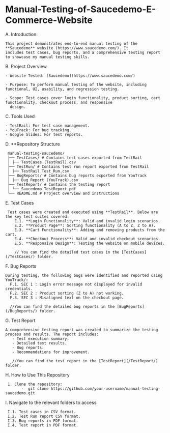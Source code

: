 # Manual-Testing-of-Saucedemo-E-Commerce-Website

A. Introduction:

    This project demonstrates end-to-end manual testing of the **Saucedemo** website (https://www.saucedemo.com/). It 
    includes test cases, bug reports, and a comprehensive testing report to showcase my manual testing skills.

B. Project Overview

    - Website Tested: [Saucedemo](https://www.saucedemo.com/)
    
    - Purpose: To perform manual testing of the website, including functional, UI, usability, and regression testing.
    
    - Scope: Test cases cover login functionality, product sorting, cart functionality, checkout process, and responsive 
      design.

C. Tools Used

    - TestRail: For test case management.
    - YouTrack: For bug tracking.
    - Google Slides: For test reports.

D. **Repository Structure

     manual-testing-saucedemo/
     ├── TestCases/ # Contains test cases exported from TestRail
     │ ├── TestCases (TestRail).csv
     ├── TestRun/ # Contains test run report exported from TestRail
     │ ├── TestRail Test_Run.csv
     ├── BugReports/ # Contains bug reports exported from YouTrack
     │ ├── Bug Report (YouTrack).csv
     ├── TestReport/ # Contains the testing report
     │ └── Saucedemo_TestReport.pdf
     └── README.md # Project overview and instructions

E. Test Cases

     Test cases were created and executed using **TestRail**. Below are the key test suites covered:
        E.1. **Login Functionality**: Valid and invalid login scenarios.
        E.2. **Product Page**: Sorting functionality (A to Z, Z to A).
        E.3. **Cart Functionality**: Adding and removing products from the cart.
        E.4. **Checkout Process**: Valid and invalid checkout scenarios.
        E.5. **Responsive Design**: Testing the website on mobile devices.
         
        // You can find the detailed test cases in the [TestCases](/TestCases/) folder.

F. Bug Reports

    During testing, the following bugs were identified and reported using YouTrack/:
      F.1. SEC 1 : Login error message not displayed for invalid credentials.
      F.2. SEC 2 : Product sorting (Z to A) not working.
      F.3. SEC 3 : Misaligned text on the checkout page.

      //You can find the detailed bug reports in the [BugReports](/BugReports/) folder.

G. Test Report

    A comprehensive testing report was created to summarize the testing process and results. The report includes:
       - Test execution summary.
       - Detailed test results.
       - Bug reports.
       - Recommendations for improvement.

       //You can find the test report in the [TestReport](/TestReport/) folder.

H. How to Use This Repository
     
     1. Clone the repository:
           -  git clone https://github.com/your-username/manual-testing-saucedemo.git

I. Navigate to the relevant folders to access

     I.1. Test cases in CSV format.
     I.2. Test Run report CSV format.
     I.3. Bug reports in PDF format.
     I.4. Test report in PDF format.
     
    
